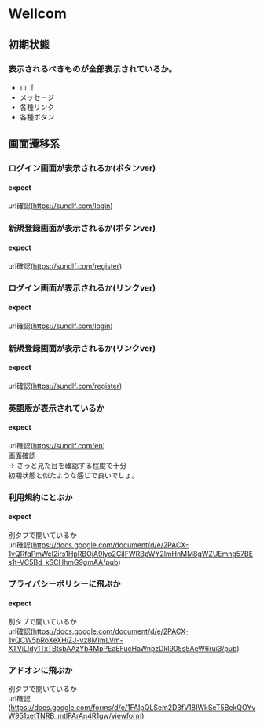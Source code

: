 # Wellcom
## 初期状態
### 表示されるべきものが全部表示されているか｡
* ロゴ
* メッセージ
* 各種リンク
* 各種ボタン

## 画面遷移系

### ログイン画面が表示されるか(ボタンver)
#### expect
url確認(https://sundlf.com/login)  

### 新規登録画面が表示されるか(ボタンver)
#### expect
url確認(https://sundlf.com/register)

### ログイン画面が表示されるか(リンクver)
#### expect
url確認(https://sundlf.com/login)  

### 新規登録画面が表示されるか(リンクver)
#### expect
url確認(https://sundlf.com/register)

### 英語版が表示されているか
#### expect
url確認(https://sundlf.com/en)  
画面確認  
-> さっと見た目を確認する程度で十分  
初期状態と似たような感じで良いでしょ｡


### 利用規約にとぶか
#### expect
別タブで開いているか  
url確認(https://docs.google.com/document/d/e/2PACX-1vQRfqPmWcI2irs1HpRBOjA9lyo2CiIFWRBpWY2lmHnMM8gWZUEmng57BEs1t-VC5Bd_kSCHhmG9gmAA/pub)

### プライバシーポリシーに飛ぶか
#### expect
別タブで開いているか  
url確認(https://docs.google.com/document/d/e/2PACX-1vQCW5pRoXeXHiZJ-vz8MImLVm-XTViLIdy1TxTBtsbAAzYb4MpPEaEFucHaWnpzDkI905s5AeW6rui3/pub)

### アドオンに飛ぶか
別タブで開いているか  
url確認(https://docs.google.com/forms/d/e/1FAIpQLSem2D3fV18IWkSeT5BekQOYvW951xetTNRB_mtlPArAn4R1gw/viewform)
